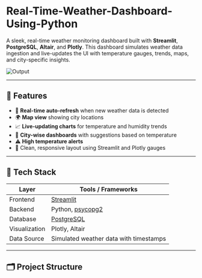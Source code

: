 # Real-Time-Weather-Dashboard-Using-Python
A sleek, real-time weather monitoring dashboard built with **Streamlit**, **PostgreSQL**, **Altair**, and **Plotly**. This dashboard simulates weather data ingestion and live-updates the UI with temperature gauges, trends, maps, and city-specific insights.

![Output]([assets.png](https://github.com/antrovibin/Real-Time-Weather-Dashboard-Using-Python/blob/main/Output.png)) <!-- Optional demo image -->

---

## 🚀 Features

- 📡 **Real-time auto-refresh** when new weather data is detected
- 🌍 **Map view** showing city locations
- 📈 **Live-updating charts** for temperature and humidity trends
- 🧭 **City-wise dashboards** with suggestions based on temperature
- ⚠️ **High temperature alerts**
- 🔄 Clean, responsive layout using Streamlit and Plotly gauges

---

## 🧠 Tech Stack

| Layer         | Tools / Frameworks                     |
|---------------|----------------------------------------|
| Frontend      | [Streamlit](https://streamlit.io)      |
| Backend       | Python, [psycopg2](https://pypi.org/project/psycopg2/) |
| Database      | [PostgreSQL](https://www.postgresql.org/) |
| Visualization | Plotly, Altair                         |
| Data Source   | Simulated weather data with timestamps |

---

## 🗂️ Project Structure
